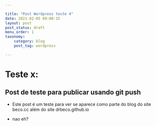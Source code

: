 ```yaml
---

title: "Post Wordpress teste 4"
date: 2021-02-05 09:00:15
layout: post
post_status: draft
menu_order: 1
taxonomy:
    category: blog
    post_tag: wordpress

---
```


# Teste x:

## Post de teste para publicar usando git push 

* Este post é um teste para ver se aparece como parte do blog do site beco.cc além do site drbeco.github.io

* nao eh?

